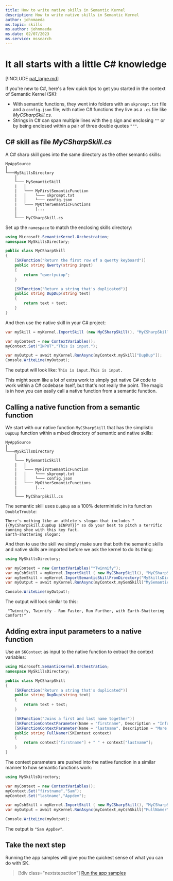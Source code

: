 ```yaml
---
title: How to write native skills in Semantic Kernel
description: How to write native skills in Semantic Kernel
author: johnmaeda
ms.topic: skills
ms.author: johnmaeda
ms.date: 02/07/2023
ms.service: mssearch
---
```

# It all starts with a little C# knowledge

[!INCLUDE [pat_large.md](../includes/pat_large.md)]

If you're new to C#, here's a few quick tips to get you started in the context of Semantic Kernel (SK):

* With semantic functions, they went into folders with an `skprompt.txt` file and a `config.json` file; with native C# functions they live as a `.cs` file like _MyCSharpSkill.cs._
* Strings in C# can span multiple lines with the `@` sign and enclosing `""`
 or by being enclosed within a pair of three double quotes `"""`.

## C# skill as file _MyCSharpSkill.cs_

A C# sharp skill goes into the same directory as the other semantic skills:

```Your-App-And-Skills
MyAppSource
│
└───MySkillsDirectory
    │
    └─── MySemanticSkill
    |   │
    |   └─── MyFirstSemanticFunction
    |   │    └─── skprompt.txt
    |   │    └─── config.json
    |   └─── MyOtherSemanticFunctions
    |        |...
    │
    └─── MyCSharpSkill.cs
```

Set up the `namespace` to match the enclosing skills directory:

```csharp
using Microsoft.SemanticKernel.Orchestration;
namespace MySkillsDirectory;

public class MyCSharpSkill
{
    [SKFunction("Return the first row of a qwerty keyboard")]
    public string Qwerty(string input)
    {
        return "qwertyuiop";
    }

    [SKFunction("Return a string that's duplicated")]
    public string DupDup(string text)
    {
        return text + text;
    }
}
```

And then use the native skill in your C# project:

```csharp
var mySkill = myKernel.ImportSkill (new MyCSharpSkill(), "MyCSharpSkill");

var myContext = new ContextVariables(); 
myContext.Set("INPUT","This is input.");

var myOutput = await myKernel.RunAsync(myContext,mySkill["DupDup"]);
Console.WriteLine(myOutput);
```

The output will look like: `This is input.This is input.`

This might seem like a lot of extra work to simply get native C# code to work within a C# codebase itself, but that's not really the point. The magic is in how you can easily call a native function from a semantic function. 

## Calling a native function from a semantic function

We start with our native function `MyCSharpSkill` that has the simplistic `DupDup` function within a mixed directory of semantic and native skills:

```Your-App-And-Skills
MyAppSource
│
└───MySkillsDirectory
    │
    └─── MySemanticSkill
    |   │
    |   └─── MyFirstSemanticFunction
    |   │    └─── skprompt.txt
    |   │    └─── config.json
    |   └─── MyOtherSemanticFunctions
    |        |...
    │
    └─── MyCSharpSkill.cs
```

The semantic skill uses `DupDup` as a 100% deterministic in its function `DoubleTrouble`:

```Semantic-Skill-Calling-Native-Skill
There's nothing like an athlete's slogan that includes "{{MyCSharpSkill.DupDup $INPUT}}" so do your best to pitch a terrific running shoe with this key fact.
Earth-shattering slogan:
```

And then to use the skill we simply make sure that both the semantic skills and native skills are imported before we ask the kernel to do its thing:

```csharp
using MySkillsDirectory;

var myContext = new ContextVariables("*Twinnify"); 
var myCshSkill = myKernel.ImportSkill ( new MyCSharpSkill(), "MyCSharpSkill");
var mySemSkill = myKernel.ImportSemanticSkillFromDirectory("MySkillsDirectory", "MySemanticSkill");
var myOutput = await myKernel.RunAsync(myContext,mySemSkill["MySemanticFunction"]);

Console.WriteLine(myOutput);
```

The output will look similar to this:

```output
 "Twinnify, Twinnify - Run Faster, Run Further, with Earth-Shattering Comfort!"
```

## Adding extra input parameters to a native function

Use an `SKContext` as input to the native function to extract the context variables:

```csharp
using Microsoft.SemanticKernel.Orchestration;
namespace MySkillsDirectory;

public class MyCSharpSkill
{
    [SKFunction("Return a string that's duplicated")]
    public string DupDup(string text)
    {
        return text + text;
    }

    [SKFunction("Joins a first and last name together")]
    [SKFunctionContextParameter(Name = "firstname", Description = "Informal name you use")]
    [SKFunctionContextParameter(Name = "lastname", Description = "More formal name you use")]
    public string FullNamer(SKContext context)
    {
        return context["firstname"] + " " + context["lastname"];
    }
}
```

The context parameters are pushed into the native function in a similar manner to how semantic functions work:

```csharp
using MySkillsDirectory;

var myContext = new ContextVariables(); 
myContext.Set("firstname","Sam");
myContext.Set("lastname","Appdev");

var myCshSkill = myKernel.ImportSkill ( new MyCSharpSkill(), "MyCSharpSkill");
var myOutput = await myKernel.RunAsync(myContext,myCshSkill["FullNamer"]);

Console.WriteLine(myOutput);
```

The output is `"Sam AppDev"`. 

## Take the next step

Running the app samples will give you the quickest sense of what you can do with SK. 

> [!div class="nextstepaction"]
> [Run the app samples](/semantic-kernel/samples)